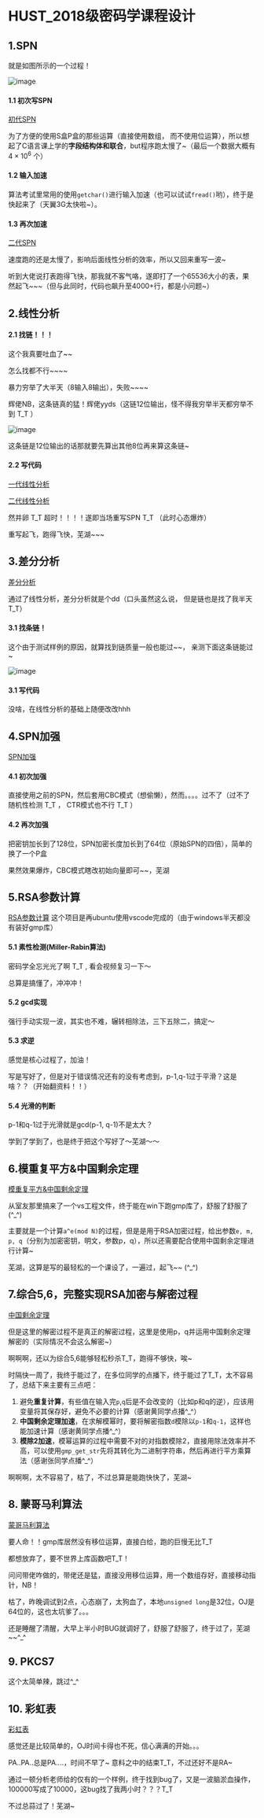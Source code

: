 # HUST_2018级密码学课程设计

## 1.SPN

就是如图所示的一个过程！

![image](https://github.com/AgentGuo/HUST_course_design_of_cryptography/blob/master/image/1.png)

#### 1.1 初次写SPN

[初代SPN](https://github.com/AgentGuo/HUST_course_design_of_cryptography/tree/master/SPN)

为了方便的使用S盒P盒的那些运算（直接使用数组， 而不使用位运算），所以想起了C语言课上学的**字段结构体和联合**，but程序跑太慢了~（最后一个数据大概有 $4 \times 10^6$ 个）

#### 1.2 输入加速

算法考试里常用的使用`getchar()`进行输入加速（也可以试试`fread()`哟），终于是快起来了（天翼3G太快啦~）。

#### 1.3 再次加速

[二代SPN](https://github.com/AgentGuo/HUST_course_design_of_cryptography/tree/master/SPN_v2)

速度跑的还是太慢了，影响后面线性分析的效率，所以又回来重写一波~

听到大佬说打表跑得飞快，那我就不客气咯，遂即打了一个65536大小的表，果然起飞~~~（但与此同时，代码也飙升至4000+行，都是小问题~）

## 2.线性分析

#### 2.1 找链！！！

这个我真要吐血了~~

怎么找都不行~~~~

暴力穷举了大半天（8输入8输出），失败~~~~

辉佬NB，这条链真的猛！辉佬yyds（这链12位输出，怪不得我穷举半天都穷举不到 T_T ）

![image](https://github.com/AgentGuo/HUST_course_design_of_cryptography/blob/master/image/5.png)

这条链是12位输出的话那就要先算出其他8位再来算这条链~

#### 2.2 写代码

[一代线性分析](https://github.com/AgentGuo/HUST_course_design_of_cryptography/tree/master/linearAnalysis)

[二代线性分析](https://github.com/AgentGuo/HUST_course_design_of_cryptography/tree/master/linearAnalysis_v2)

然并卵 T_T  超时！！！！遂即当场重写SPN T_T  （此时心态爆炸）

重写起飞，跑得飞快，芜湖~~~

## 3.差分分析

[差分分析](https://github.com/AgentGuo/HUST_course_design_of_cryptography/tree/master/differentialAnalysis)

通过了线性分析，差分分析就是个dd（口头虽然这么说， 但是链也是找了我半天 T_T）

#### 3.1 找条链！

这个由于测试样例的原因，就算找到链质量一般也能过~~， 亲测下面这条链能过~

![image](https://github.com/AgentGuo/HUST_course_design_of_cryptography/blob/master/image/6.png)

#### 3.1 写代码

没啥，在线性分析的基础上随便改改hhh

## 4.SPN加强

[SPN加强](https://github.com/AgentGuo/HUST_course_design_of_cryptography/tree/master/SPN_enhance)

#### 4.1 初次加强

直接使用之前的SPN，然后套用CBC模式（想偷懒），然而。。。。过不了（过不了随机性检测 T_T ， CTR模式也不行 T_T ）

#### 4.2 再次加强

把密钥加长到了128位，SPN加密长度加长到了64位（原始SPN的四倍），简单的换了一个P盒

果然效果爆炸，CBC模式瞎改初始向量即可~~，芜湖

## 5.RSA参数计算

[RSA参数计算](https://github.com/AgentGuo/HUST_course_design_of_cryptography/tree/master/RSAParameterCalculation) 这个项目是再ubuntu使用vscode完成的（由于windows半天都没有装好gmp库）

#### 5.1 素性检测(Miller-Rabin算法)

密码学全忘光光了啊 T_T , 看会视频复习一下～

总算是搞懂了，冲冲冲！

#### 5.2 gcd实现

强行手动实现一波，其实也不难，辗转相除法，三下五除二，搞定～

#### 5.3 求逆

感觉是核心过程了，加油！

写是写好了，但是对于错误情况还有的没有考虑到，p-1,q-1过于平滑？这是啥？？（开始翻资料！！）

#### 5.4 光滑的判断

p-1和q-1过于光滑就是gcd(p-1, q-1)不是太大？

学到了学到了，也是终于把这个写好了～芜湖～～

## 6.模重复平方&中国剩余定理

[模重复平方&中国剩余定理](https://github.com/AgentGuo/HUST_course_design_of_cryptography/tree/master/modularRepeatedSquare)

从室友那里搞来了一个vs工程文件，终于能在win下跑gmp库了，舒服了舒服了(^_^)

主要就是一个计算`a^e(mod N)`的过程，但是是用于RSA加密过程，给出参数`e, m, p, q`（分别为加密密钥，明文，参数p，q），所以还需要配合使用中国剩余定理进行计算~

芜湖，这算是写的最轻松的一个课设了，一遍过，起飞~~ (^_^)

## 7.综合5,6，完整实现RSA加密与解密过程

[中国剩余定理](https://github.com/AgentGuo/HUST_course_design_of_cryptography/tree/master/RSAEncryptionAndDecryption)

但是这里的解密过程不是真正的解密过程，这里是使用p，q并运用中国剩余定理解密的（实际情况不会这么解密~）

啊啊啊，还以为综合5,6能够轻松秒杀T_T，跑得不够快，唉~

时隔快一周了，我终于能过了，在多位同学的点播下，终于能过了T_T，太不容易了，总结下来主要有三点吧：

1. 避免**重复计算**，有些值在输入完`p`,`q`后是不会改变的（比如p和q的逆），应该用变量将其保存好，避免不必要的计算（感谢黄同学点播^_^）
2. **中国剩余定理加速**，在求解模幂时，要将解密指数`d`模除以`p-1`和`q-1`，这样也能加速计算（感谢黄同学点播^_^）
3. **模除2加速**，模幂运算的过程中需要不对的对指数模除2，直接用除法效率并不高，可以使用`gmp_get_str`先将其转化为二进制字符串，然后再进行平方乘算法（感谢张同学点播^_^）

啊啊啊，太不容易了，枯了，不过总算是能跑快快了，芜湖~

## 8. 蒙哥马利算法

[蒙哥马利算法](https://github.com/AgentGuo/HUST_course_design_of_cryptography/tree/master/RSAMontgomery)

要人命！！gmp库居然没有移位运算，直接白给，跑的巨慢无比T_T

都想放弃了，要不世界上库函数吧T_T！

问问带佬咋做的，带佬还是猛，直接没用移位运算，用一个数组存好，直接移动指针，NB！

枯了，昨晚调试到2点，心态崩了，太狗血了，本地`unsigned long`是32位，OJ是64位的，这也太坑爹了。。。

还是睡醒了清醒，大早上半小时BUG就调好了，舒服了舒服了，终于过了，芜湖~~^_^

## 9. PKCS7

这个太简单辣，跳过^_^

## 10. 彩虹表

[彩虹表](https://github.com/AgentGuo/HUST_course_design_of_cryptography/tree/master/rainbowTable)

感觉还是比较简单的，OJ时间卡得也不死，信心满满的开始。。。

PA..PA..总是PA....，时间不早了~ 意料之中的结束T_T，不过还好不是RA~

通过一顿分析老师给的仅有的一个样例，终于找到bug了，又是一波脑淤血操作，100000写成了10000，这bug找了我两小时？？？T_T

不过总蒜过了！芜湖~